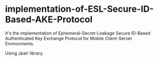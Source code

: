 # implementation-of-ESL-Secure-ID-Based-AKE-Protocol

It's the implementation of Ephemeral-Secret-Leakage Secure ID-Based Authenticated Key Exchange Protocol for Mobile Client-Server Environments.

Using Jpair library.
